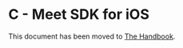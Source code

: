 # C - Meet SDK for iOS

This document has been moved to [The Handbook](https://jitsi.github.io/handbook/docs/dev-guide/dev-guide-ios-sdk).
